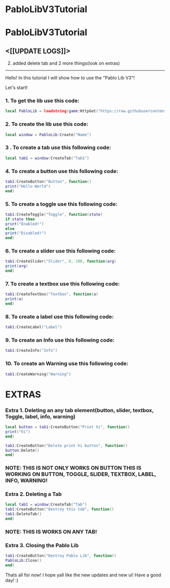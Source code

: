 # PabloLibV3Tutorial
# PabloLibV3Tutorial
<[[UPDATE LOGS]]>
------------------------------
2. added delete tab and 2 more things(look on extras)

-------------------------
Hello! In this tutorial I will show how to use the "Pablo Lib V3"!

Let's start!

### 1. To get the lib use this code:
```lua
local PabloLib = loadstring(game:HttpGet("https://raw.githubusercontent.com/BatuKvi123/PabloLibV3/main/PabloLibV3"))()
```

###  2. To create the lib use this code:
```lua
local window = PabloLib:Create("Name")
```

### 3 . To create a tab use this following code:
```lua
local tab1 = window:CreateTab("Tab1")
```
### 4. To create a button use this following code:
```lua
tab1:CreateButton("Button", function()
print("Hello World")
end)
```

### 5. To create a toggle use this following code:
```lua
tab1:CreateToggle("Toggle", function(state)
if state then
print("Enabled!")
else
print("Disabled!")
end)
```

### 6. To create a slider use this following code:
```lua
tab1:CreateSlider("Slider", 0, 100, function(arg)
print(arg)
end)
```

### 7. To create a textbox use this following code:
```lua
tab1:CreateTextbox("Textbox", function(a)
print(a)
end)
```

### 8. To create a label use this following code:
```lua
tab1:CreateLabel("Label")
```

### 9. To create an Info use this following code:
```lua
tab1:CreateInfo("Info")
```

### 10. To create an Warning use this following code:
```lua
tab1:CreateWarning("Warning")
```




# EXTRAS
### Extra 1. Deleting an any tab element(button, slider, textbox, Toggle, label, info, warning)
```lua
local button = tab1:CreateButton("Print hi", function()
print("hi")
end)

tab1:CreateButton("Delete print hi button", function()
button:Delete()
end)
```
### NOTE: THIS IS NOT ONLY WORKS ON BUTTON THIS IS WORKING ON BUTTON, TOGGLE, SLIDER, TEXTBOX, LABEL, INFO, WARNING!

### Extra 2. Deleting a Tab
```lua
local tab1 = window:CreateTab("Tab")
tab1:CreateButton("Destroy this tab", function()
tab1:DeleteTab()
end)
```

### NOTE: THIS IS WORKS ON ANY TAB!

### Extra 3. Closing the Pablo Lib
```lua
tab1:CreateButton("Destroy Pablo Lib", function()
PabloLib:Close()
end)
```

Thats all for now! I hope yall like the new updates and new ui!
Have a good day! :)
